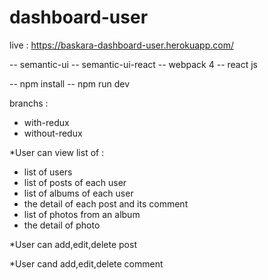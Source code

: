 # dashboard-user
live : https://baskara-dashboard-user.herokuapp.com/

-- semantic-ui
-- semantic-ui-react
-- webpack 4
-- react js

-- npm install
-- npm run dev

branchs :
- with-redux
- without-redux

*User can view list of :
- list of users
- list of posts of each user
- list of albums of each user
- the detail of each post and its comment
- list of photos from an album
- the detail of photo

*User can add,edit,delete post

*User cand add,edit,delete comment
